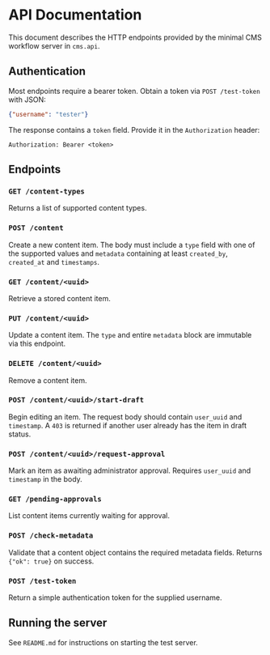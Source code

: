 # API Documentation

This document describes the HTTP endpoints provided by the minimal CMS workflow server in `cms.api`.

## Authentication

Most endpoints require a bearer token. Obtain a token via `POST /test-token` with JSON:

```json
{"username": "tester"}
```

The response contains a `token` field. Provide it in the `Authorization` header:

```
Authorization: Bearer <token>
```

## Endpoints

### `GET /content-types`
Returns a list of supported content types.

### `POST /content`
Create a new content item. The body must include a `type` field with one of the supported values and `metadata` containing at least `created_by`, `created_at` and `timestamps`.

### `GET /content/<uuid>`
Retrieve a stored content item.

### `PUT /content/<uuid>`
Update a content item. The `type` and entire `metadata` block are immutable via this endpoint.

### `DELETE /content/<uuid>`
Remove a content item.

### `POST /content/<uuid>/start-draft`
Begin editing an item. The request body should contain `user_uuid` and `timestamp`. A `403` is returned if another user already has the item in draft status.

### `POST /content/<uuid>/request-approval`
Mark an item as awaiting administrator approval. Requires `user_uuid` and `timestamp` in the body.

### `GET /pending-approvals`
List content items currently waiting for approval.

### `POST /check-metadata`
Validate that a content object contains the required metadata fields. Returns `{"ok": true}` on success.

### `POST /test-token`
Return a simple authentication token for the supplied username.

## Running the server

See `README.md` for instructions on starting the test server.
